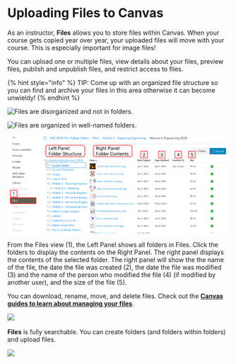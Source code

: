 # Uploading Files to Canvas

As an instructor, **Files** allows you to store files within Canvas. When your course gets copied year over year, your uploaded files will move with your course. This is especially important for image files!

You can upload one or multiple files, view details about your files, preview files, publish and unpublish files, and restrict access to files. 

{% hint style="info" %}
TIP: Come up with an organized file structure so you can find and archive your files in this area otherwise it can become unwieldy!
{% endhint %}

![Files are disorganized and not in folders. ](https://lh3.googleusercontent.com/7nPYadUtIpzOzVuiB-D3NG4fTDyOiMG2o6iAiDtot2BZMULmu-w4r-60VStOy5gEpYIN3THCty-HJoNU-5IkejboYnYeuuHcFMyBpd0asoLzO_72iQrPMbbw2d3g5hjpvmTEI49C)

![Files are organized in well-named folders.](https://lh4.googleusercontent.com/9g9vRs5BsPtI_s8TsUzrm3N1nlypubBlakhRzZdYzCpcd3RndOarhNxmHU6jIiY5MEUn9QJ-5kx7yiP2bJwGgT1UFAY7B7cvwydUZhez6UPdRRdwLHPLkfzTzLphnn6jKeUuEZEx)

![](../.gitbook/assets/files_navigate.png)

From the Files view \(1\), the Left Panel shows all folders in Files. Click the folders to display the contents on the Right Panel. The right panel displays the contents of the selected folder. The right panel will show the the name of the file, the date the file was created \(2\), the date the file was modified \(3\) and the name of the person who modified the file \(4\) \(if modified by another user\), and the size of the file \(5\).

You can download, rename, move, and delete files. Check out the [**Canvas guides to learn about managing your files**](https://community.canvaslms.com/docs/DOC-12771-415241391).

![](https://lh6.googleusercontent.com/FZ4utTrMFquDqGpxVBHyNJGIKipNIqSrAhtJEIFss05I8C50SiSRAQR28-QJ2TaLRzOSCMNVv38WHAMZEMqbwAWwBYIsyGxJjudE0FaUIp7XnQ16U_g7X1IxEUO4PjYws50MM_Yw)

**Files** is fully searchable. You can create folders \(and folders within folders\) and upload files.

![](https://lh5.googleusercontent.com/wqMOqVBwu7N6Wae8dzSIMsdRGRT0t90zQV2W0bkmjxJLyC9gHtU3NTrCOVtNFoBT6J2v-KL6roxGvagAwsVpvwG-_zSQrO1V22IY2juDjVmATrpHpArt7B2ibvT3HsNsfIv2ZLPH)

  


